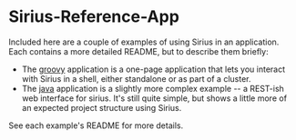 Sirius-Reference-App
=====

Included here are a couple of examples of using Sirius in an application. Each contains a more detailed README, but
to describe them briefly:

- The [groovy](groovy) application is a one-page application that lets you interact with Sirius in a shell, either standalone or as part of a cluster.
- The [java](java) application is a slightly more complex example -- a REST-ish web interface for sirius. It's still
quite simple, but shows a little more of an expected project structure using Sirius.

See each example's README for more details.

